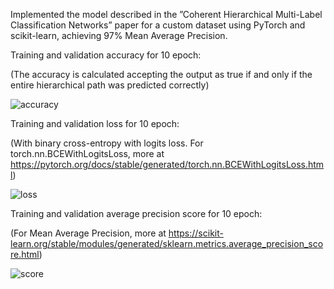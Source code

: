 
Implemented the model described in the ”Coherent Hierarchical Multi-Label Classification Networks” paper for a custom dataset using
PyTorch and scikit-learn, achieving 97% Mean Average Precision.



Training and validation accuracy for 10 epoch: 

(The accuracy is calculated accepting the output as true if and only if the entire hierarchical path was predicted correctly)

![accuracy](https://user-images.githubusercontent.com/58374690/224551083-b4f85a34-134e-4599-ab27-5d4fbc990220.png)



Training and validation loss for 10 epoch:

(With binary cross-entropy with logits loss. For torch.nn.BCEWithLogitsLoss, more at https://pytorch.org/docs/stable/generated/torch.nn.BCEWithLogitsLoss.html)

![loss](https://user-images.githubusercontent.com/58374690/224551088-1762c06f-d46e-45e3-be16-a55074e1cb16.png)



Training and validation average precision score for 10 epoch:

(For Mean Average Precision, more at https://scikit-learn.org/stable/modules/generated/sklearn.metrics.average_precision_score.html)

![score](https://user-images.githubusercontent.com/58374690/224551090-c5bb4a3f-c8b4-40e6-a9a7-65ea7d08337e.png)
